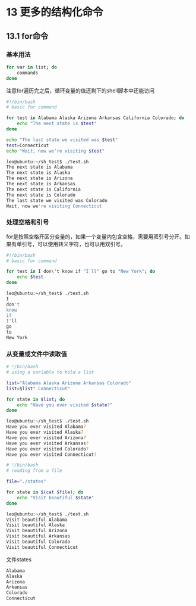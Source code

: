 # 13 更多的结构化命令

## 13.1 for命令

### 基本用法

```bash
for var in list; do
    commands
done
```

注意for遍历完之后，循环变量的值还剩下的shell脚本中还能访问

```bash
#!/bin/bash
# basic for command

for test in Alabama Alaska Arizona Arkansas California Colorado; do
    echo "The next state is $test"
done

echo "The last state we visited was $test"
test=Connecticut
echo "Wait, now we're visiting $test"
```

```bash
leo@ubuntu:~/sh_test$ ./test.sh
The next state is Alabama
The next state is Alaska
The next state is Arizona
The next state is Arkansas
The next state is California
The next state is Colorado
The last state we visited was Colorado
Wait, now we're visiting Connecticut
```

### 处理空格和引号

for是按照空格开区分变量的，如果一个变量内包含空格，需要用双引号分开。如果有单引号，可以使用转义字符，也可以用双引号。

```bash
#!/bin/bash
# basic for command

for test in I don\'t know if "I'll" go to "New York"; do
    echo $test
done
```

```bash
leo@ubuntu:~/sh_test$ ./test.sh
I
don't
know
if
I'll
go
to
New York
```

### 从变量或文件中读取值

```bash
# !/bin/bash
# using a variable to hold a list

list="Alabama Alaska Arizona Arkansas Colorado"
list=$list" Connecticut"

for state in $list; do
    echo "Have you ever visited $state?"
done
```

```bash
leo@ubuntu:~/sh_test$ ./test.sh
Have you ever visited Alabama?
Have you ever visited Alaska?
Have you ever visited Arizona?
Have you ever visited Arkansas?
Have you ever visited Colorado?
Have you ever visited Connecticut?
```

```bash
# !/bin/bash
# reading from a file

file="./states"

for state in $(cat $file); do
    echo "Visit beautiful $state"
done
```

```bash
leo@ubuntu:~/sh_test$ ./test.sh 
Visit beautiful Alabama
Visit beautiful Alaska
Visit beautiful Arizona
Visit beautiful Arkansas
Visit beautiful Colorado
Visit beautiful Connecticut
```

文件states

```txt
Alabama
Alaska
Arizona
Arkansas
Colorado
Connecticut
```


